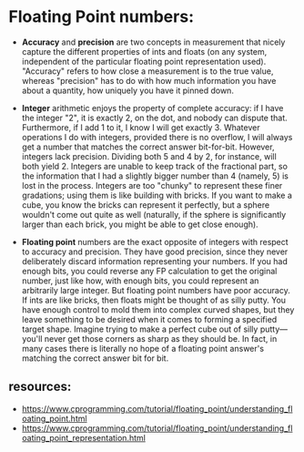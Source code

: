 # Floating Point numbers:

- **Accuracy** and **precision** are two concepts in measurement that nicely capture the different properties of ints and floats (on any system, independent of the particular floating point representation used). "Accuracy" refers to how close a measurement is to the true value, whereas "precision" has to do with how much information you have about a quantity, how uniquely you have it pinned down.

- **Integer** arithmetic enjoys the property of complete accuracy: if I have the integer "2", it is exactly 2, on the dot, and nobody can dispute that. Furthermore, if I add 1 to it, I know I will get exactly 3. Whatever operations I do with integers, provided there is no overflow, I will always get a number that matches the correct answer bit-for-bit. However, integers lack precision. Dividing both 5 and 4 by 2, for instance, will both yield 2. Integers are unable to keep track of the fractional part, so the information that I had a slightly bigger number than 4 (namely, 5) is lost in the process. Integers are too "chunky" to represent these finer gradations; using them is like building with bricks. If you want to make a cube, you know the bricks can represent it perfectly, but a sphere wouldn't come out quite as well (naturally, if the sphere is significantly larger than each brick, you might be able to get close enough).

- **Floating point** numbers are the exact opposite of integers with respect to accuracy and precision. They have good precision, since they never deliberately discard information representing your numbers. If you had enough bits, you could reverse any FP calculation to get the original number, just like how, with enough bits, you could represent an arbitrarily large integer. But floating point numbers have poor accuracy. If ints are like bricks, then floats might be thought of as silly putty. You have enough control to mold them into complex curved shapes, but they leave something to be desired when it comes to forming a specified target shape. Imagine trying to make a perfect cube out of silly putty—you'll never get those corners as sharp as they should be. In fact, in many cases there is literally no hope of a floating point answer's matching the correct answer bit for bit.

## resources:
- https://www.cprogramming.com/tutorial/floating_point/understanding_floating_point.html
- https://www.cprogramming.com/tutorial/floating_point/understanding_floating_point_representation.html